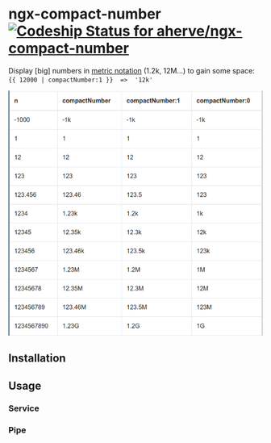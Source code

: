# ngx-compact-number [ ![Codeship Status for aherve/ngx-compact-number](https://app.codeship.com/projects/5cc2c320-47d9-0136-2ccc-028351a347c0/status?branch=master)](https://app.codeship.com/projects/292340)

Display [big] numbers in [metric notation](https://en.wikipedia.org/wiki/Metric_prefix) (1.2k, 12M...) to gain some space: `{{ 12000 | compactNumber:1 }}  =>  '12k'`

![demo as image](./src/assets/example.png)

## Installation

## Usage

### Service

### Pipe
